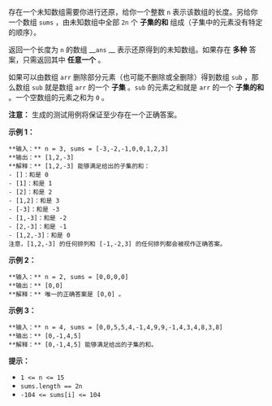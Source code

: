 存在一个未知数组需要你进行还原，给你一个整数 `n` 表示该数组的长度。另给你一个数组 `sums` ，由未知数组中全部 `2n` 个 **子集的和**
组成（子集中的元素没有特定的顺序）。

返回一个长度为 `n` 的数组 __`ans` __ 表示还原得到的未知数组。如果存在 **多种** 答案，只需返回其中 **任意一个** 。

如果可以由数组 `arr` 删除部分元素（也可能不删除或全删除）得到数组 `sub` ，那么数组 `sub` 就是数组 `arr` 的一个 **子集**
。`sub` 的元素之和就是 `arr` 的一个 **子集的和** 。一个空数组的元素之和为 `0` 。

**注意：** 生成的测试用例将保证至少存在一个正确答案。



**示例 1：**

    
    
    **输入：** n = 3, sums = [-3,-2,-1,0,0,1,2,3]
    **输出：** [1,2,-3]
    **解释：** [1,2,-3] 能够满足给出的子集的和：
    - []：和是 0
    - [1]：和是 1
    - [2]：和是 2
    - [1,2]：和是 3
    - [-3]：和是 -3
    - [1,-3]：和是 -2
    - [2,-3]：和是 -1
    - [1,2,-3]：和是 0
    注意，[1,2,-3] 的任何排列和 [-1,-2,3] 的任何排列都会被视作正确答案。
    

**示例 2：**

    
    
    **输入：** n = 2, sums = [0,0,0,0]
    **输出：** [0,0]
    **解释：** 唯一的正确答案是 [0,0] 。
    

**示例 3：**

    
    
    **输入：** n = 4, sums = [0,0,5,5,4,-1,4,9,9,-1,4,3,4,8,3,8]
    **输出：** [0,-1,4,5]
    **解释：** [0,-1,4,5] 能够满足给出的子集的和。
    



**提示：**

  * `1 <= n <= 15`
  * `sums.length == 2n`
  * `-104 <= sums[i] <= 104`

